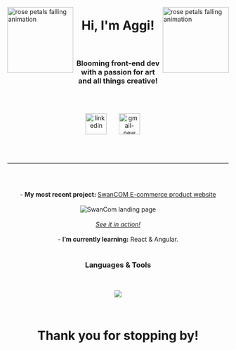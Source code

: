 <img align="left" width="150" height="150" src="https://github.com/aggicreative555/aggicreative555/assets/142678571/095134bf-fb03-4fee-bbac-a591c5f6284e" alt="rose petals falling animation"/><img align="right" width="150" height="150" src="https://github.com/aggicreative555/aggicreative555/assets/142678571/095134bf-fb03-4fee-bbac-a591c5f6284e" alt="rose petals falling animation"/>
<h1 align="center">Hi, I'm Aggi!</h1><br>
<h3 align="center">Blooming front-end dev with a passion for art and all things creative!</h3>
<br>
<br>
<p align="center">
<a href="https://linkedin.com/in/https://www.linkedin.com/in/aggi-cieplak/" target="blank"><img width="48" height="48" src="https://img.icons8.com/color/48/linkedin.png" alt="linkedin"/></a>&nbsp;&nbsp;&nbsp;&nbsp;&nbsp;&nbsp;
<a href="aggi.creative@gmail.com" target="blank"><img width="48" height="48" src="https://img.icons8.com/color/48/gmail-new.png" alt="gmail-new"/></a>&nbsp;&nbsp;&nbsp;&nbsp;&nbsp;&nbsp;
</p>
<br>
<br>

<hr>
<br>
<br>
<p align="center" >
  - <strong>My most recent project: </strong><a href=" https://github.com/NoroffFEU/jsfw-2025-v1-js-frameworks-25" target="_blank">SwanCOM E-commerce product website</a>
  <br>
  <br>
  <img align="center" width="" height="" src="https://github.com/user-attachments/assets/a0820114-b4f7-4bca-8a10-99b423582966" alt="SwanCom landing page"/>
  <br>
  <br>
    <a href="https://swancom.netlify.app/" target="_blank"><em>See it in action!</em></a>
  <br>
  <br>
  - <strong>I’m currently learning:</strong> React & Angular.
  <br>
  <br>
<h3 align="center">Languages & Tools </h3>
<br>
<p align="center">
  <a href="https://skillicons.dev">
    <img src="https://skillicons.dev/icons?i=angular,git,html,postman,js,astro,figma,ai,bootstrap,vite,vitest,tailwind,react,css,github,&perline=3" />
  </a>
</p>
<br>
<h1 align="center" >Thank you for stopping by!</h1>
<br>
<br>



